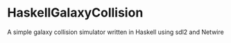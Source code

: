 # HaskellGalaxyCollision
A simple galaxy collision simulator written in Haskell using sdl2 and Netwire
